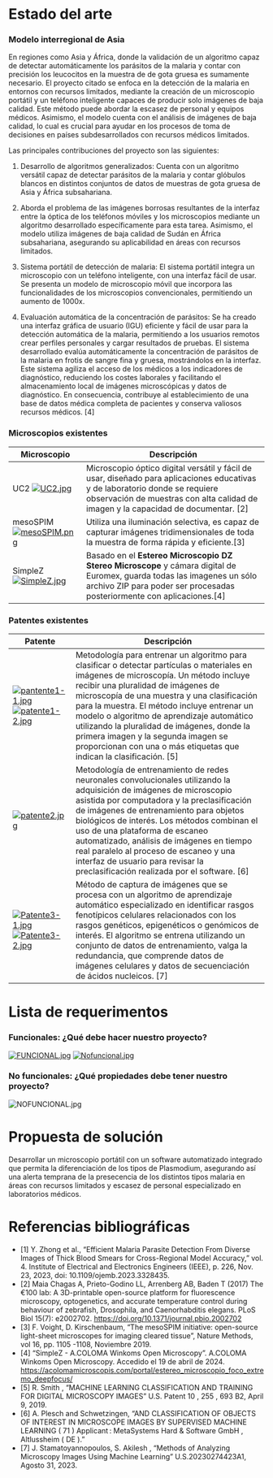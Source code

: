 # Estado del arte
### Modelo interregional de Asia
En regiones como Asia y África, donde la validación de un algoritmo capaz de detectar automáticamente los parásitos de la malaria y contar con precisión los leucocitos en la muestra de de gota gruesa es sumamente necesario. El proyecto citado se enfoca en la detección de la malaria en entornos con recursos limitados, mediante la creación de un microscopio portátil y un teléfono inteligente capaces de producir solo imágenes de baja calidad. Este método puede abordar la escasez de personal y equipos médicos. Asimismo, el modelo cuenta con el análisis de imágenes de baja calidad, lo cual es crucial para ayudar en los procesos de toma de decisiones en países subdesarrollados con recursos médicos limitados.

Las principales contribuciones del proyecto son las siguientes:

1. Desarrollo de algoritmos generalizados: Cuenta con un algoritmo versátil capaz de detectar parásitos de la malaria y contar glóbulos blancos en distintos conjuntos de datos de muestras de gota gruesa de Asia y África subsahariana.

2. Aborda el problema de las imágenes borrosas resultantes de la interfaz entre la óptica de los teléfonos móviles y los microscopios mediante un algoritmo desarrollado específicamente para esta tarea. Asimismo, el modelo utiliza imágenes de baja calidad de Sudán en África subsahariana, asegurando su aplicabilidad en áreas con recursos limitados.

2. Sistema portátil de detección de malaria: El sistema portátil integra un microscopio con un teléfono inteligente, con una interfaz fácil de usar. Se presenta un modelo de microscopio móvil que incorpora las funcionalidades de los microscopios convencionales, permitiendo un aumento de 1000x.

3. Evaluación automática de la concentración de parásitos: Se ha creado una interfaz gráfica de usuario (IGU) eficiente y fácil de usar para la detección automática de la malaria, permitiendo a los usuarios remotos crear perfiles personales y cargar resultados de pruebas. El sistema desarrollado evalúa automáticamente la concentración de parásitos de la malaria en frotis de sangre fina y gruesa, mostrándolos en la interfaz. Este sistema agiliza el acceso de los médicos a los indicadores de diagnóstico, reduciendo los costes laborales y facilitando el almacenamiento local de imágenes microscópicas y datos de diagnóstico. En consecuencia, contribuye al establecimiento de una base de datos médica completa de pacientes y conserva valiosos recursos médicos. [4]

### Microscopios existentes
| Microscopio | Descripción |
|-------------|-------------|
| UC2 [![UC2.jpg](https://i.postimg.cc/TYQ3Bx6S/UC2.jpg)](https://postimg.cc/MvMwjhXb) | Microscopio óptico digital versátil y fácil de usar, diseñado para aplicaciones educativas y de laboratorio donde se requiere observación de muestras con alta calidad de imagen y la capacidad de documentar. [2]|
| mesoSPIM [![mesoSPIM.png](https://i.postimg.cc/BQqJszZK/mesoSPIM.png)](https://postimg.cc/9zN6YJ7m) | Utiliza una iluminación selectiva,  es capaz de capturar imágenes tridimensionales de toda la muestra de forma rápida y eficiente.[3] |
| SimpleZ [![SimpleZ.jpg](https://i.postimg.cc/vZZfKM42/SimpleZ.jpg)](https://postimg.cc/0bhz6Td7) | Basado en el **Estereo Microscopio DZ Stereo Microscope** y cámara digital de Euromex, guarda todas las imagenes un sólo archivo ZIP para poder ser procesadas posteriormente con aplicaciones.[4] |
### Patentes existentes
| Patente | Descripción |
|-------------|-------------|
| [![pantente1-1.jpg](https://i.postimg.cc/DfxwcjWn/pantente1-1.jpg)](https://postimg.cc/6TGKWhLm) [![patente1-2.jpg](https://i.postimg.cc/tRkYMRc0/patente1-2.jpg)](https://postimg.cc/K4KGKbFQ) |Metodología para entrenar un algoritmo para clasificar o detectar partículas o materiales en imágenes de microscopía. Un método incluye recibir una pluralidad de imágenes de microscopía de una muestra y una clasificación para la muestra. El método incluye entrenar un modelo o algoritmo de aprendizaje automático utilizando la pluralidad de imágenes, donde la primera imagen y la segunda imagen se proporcionan con una o más etiquetas que indican la clasificación. [5]|
|[![patente2.jpg](https://i.postimg.cc/j5k6GXWn/patente2.jpg)](https://postimg.cc/ygcSR0y7) | Metodología de entrenamiento de redes neuronales convolucionales utilizando la adquisición de imágenes de microscopio asistida por computadora y la preclasificación de imágenes de entrenamiento para objetos biológicos de interés. Los métodos combinan el uso de una plataforma de escaneo automatizado, análisis de imágenes en tiempo real paralelo al proceso de escaneo y una interfaz de usuario para revisar la preclasificación realizada por el software. [6]|
| [![Patente3-1.jpg](https://i.postimg.cc/CxcKccrj/Patente3-1.jpg)](https://postimg.cc/bZ28J9hJ) [![Patente3-2.jpg](https://i.postimg.cc/fyYL5Z1L/Patente3-2.jpg)](https://postimg.cc/SYNkx0SF) | Método de captura de imágenes que se procesa con un algoritmo de aprendizaje automático especializado en identificar rasgos fenotípicos celulares relacionados con los rasgos genéticos, epigenéticos o genómicos de interés. El algoritmo se entrena utilizando un conjunto de datos de entrenamiento, valga la redundancia, que comprende datos de imágenes celulares y datos de secuenciación de ácidos nucleicos. [7]|
# Lista de requerimentos
### Funcionales: ¿Qué debe hacer nuestro proyecto?
[![FUNCIONAL.jpg](https://i.postimg.cc/XNkY8tcD/FUNCIONAL.jpg)](https://postimg.cc/yWWK6QGF) [![Nofuncional.jpg](https://i.postimg.cc/7PgD9g9P/Nofuncional.jpg)](https://postimg.cc/5jNZNQDD)
### No funcionales: ¿Qué propiedades debe tener nuestro proyecto?
![NOFUNCIONAL.jpg](https://i.postimg.cc/XYtMg4DB/no-Funcionales.png)
# Propuesta de solución
Desarrollar un microscopio portátil con un software automatizado integrado que permita la diferenciación de los tipos de Plasmodium, asegurando así una alerta temprana de la presecencia de los distintos tipos malaria en áreas con recursos limitados y escasez de personal especializado en laboratorios médicos.

# Referencias bibliográficas
- [1] Y. Zhong et al., “Efficient Malaria Parasite Detection From Diverse Images of Thick Blood Smears for Cross-Regional Model Accuracy,” vol. 4. Institute of Electrical and Electronics Engineers (IEEE), p. 226, Nov. 23, 2023, doi: 10.1109/ojemb.2023.3328435.
- [2] Maia Chagas A, Prieto-Godino LL, Arrenberg AB, Baden T (2017) The €100 lab: A 3D-printable open-source platform for fluorescence microscopy, optogenetics, and accurate temperature control during behaviour of zebrafish, Drosophila, and Caenorhabditis elegans. PLoS Biol 15(7): e2002702. https://doi.org/10.1371/journal.pbio.2002702
- [3] F. Voight, D. Kirschenbaum, “The mesoSPIM initiative: open-source light-sheet microscopes for imaging cleared tissue”, Nature Methods, vol 16, pp. 1105 -1108, Noviembre 2019.
- [4] “SimpleZ - A.COLOMA Winkoms Open Microscopy”. A.COLOMA Winkoms Open Microscopy. Accedido el 19 de abril de 2024.  https://acolomamicroscopis.com/portal/estereo_microscopio_foco_extremo_deepfocus/
- [5] R. Smith , “MACHINE LEARNING CLASSIFICATION AND TRAINING FOR DIGITAL MICROSCOPY IMAGES” U.S. Patent 10 , 255 , 693 B2, April 9, 2019.
- [6] A. Plesch and Schwetzingen, “AND CLASSIFICATION OF OBJECTS OF INTEREST IN MICROSCOPE IMAGES BY SUPERVISED MACHINE LEARNING ( 71 ) Applicant : MetaSystems Hard & Software GmbH , Altlussheim ( DE ).”
- [7] J. Stamatoyannopoulos, S. Akilesh , “Methods of Analyzing Microscopy Images Using Machine Learning” U.S.20230274423A1, Agosto 31, 2023.
